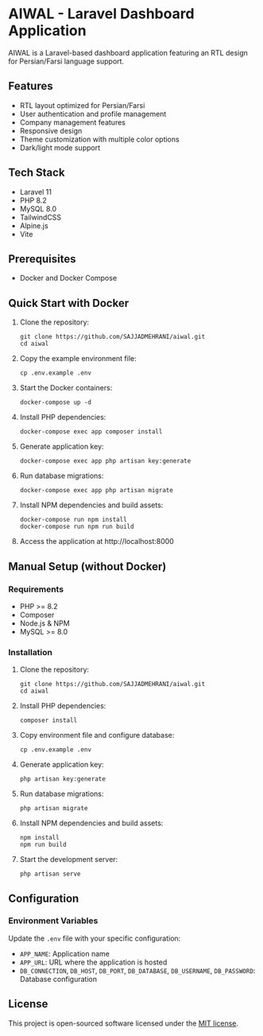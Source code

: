 # AIWAL - Laravel Dashboard Application

AIWAL is a Laravel-based dashboard application featuring an RTL design for Persian/Farsi language support.

## Features

- RTL layout optimized for Persian/Farsi
- User authentication and profile management
- Company management features
- Responsive design
- Theme customization with multiple color options
- Dark/light mode support

## Tech Stack

- Laravel 11
- PHP 8.2
- MySQL 8.0
- TailwindCSS
- Alpine.js
- Vite

## Prerequisites

- Docker and Docker Compose

## Quick Start with Docker

1. Clone the repository:
   ```
   git clone https://github.com/SAJJADMEHRANI/aiwal.git
   cd aiwal
   ```

2. Copy the example environment file:
   ```
   cp .env.example .env
   ```

3. Start the Docker containers:
   ```
   docker-compose up -d
   ```

4. Install PHP dependencies:
   ```
   docker-compose exec app composer install
   ```

5. Generate application key:
   ```
   docker-compose exec app php artisan key:generate
   ```

6. Run database migrations:
   ```
   docker-compose exec app php artisan migrate
   ```

7. Install NPM dependencies and build assets:
   ```
   docker-compose run npm install
   docker-compose run npm run build
   ```

8. Access the application at http://localhost:8000

## Manual Setup (without Docker)

### Requirements

- PHP >= 8.2
- Composer
- Node.js & NPM
- MySQL >= 8.0

### Installation

1. Clone the repository:
   ```
   git clone https://github.com/SAJJADMEHRANI/aiwal.git
   cd aiwal
   ```

2. Install PHP dependencies:
   ```
   composer install
   ```

3. Copy environment file and configure database:
   ```
   cp .env.example .env
   ```

4. Generate application key:
   ```
   php artisan key:generate
   ```

5. Run database migrations:
   ```
   php artisan migrate
   ```

6. Install NPM dependencies and build assets:
   ```
   npm install
   npm run build
   ```

7. Start the development server:
   ```
   php artisan serve
   ```

## Configuration

### Environment Variables

Update the `.env` file with your specific configuration:

- `APP_NAME`: Application name
- `APP_URL`: URL where the application is hosted
- `DB_CONNECTION`, `DB_HOST`, `DB_PORT`, `DB_DATABASE`, `DB_USERNAME`, `DB_PASSWORD`: Database configuration

## License

This project is open-sourced software licensed under the [MIT license](https://opensource.org/licenses/MIT).
